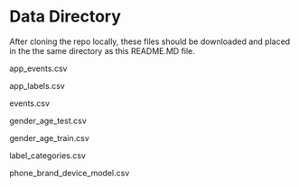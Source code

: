 # Data Directory 

After cloning the repo locally, these files should be downloaded and placed in the the same directory as this README.MD file.

app_events.csv

app_labels.csv

events.csv

gender_age_test.csv

gender_age_train.csv

label_categories.csv

phone_brand_device_model.csv
